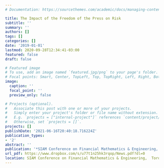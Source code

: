 ```yaml
---
# Documentation: https://sourcethemes.com/academic/docs/managing-content/

title: The Impact of the Freedom of the Press on Risk
subtitle: ''
summary: ''
authors: []
tags: []
categories: []
date: '2019-01-01'
lastmod: 2020-09-28T12:34:41-03:00
featured: false
draft: false

# Featured image
# To use, add an image named `featured.jpg/png` to your page's folder.
# Focal points: Smart, Center, TopLeft, Top, TopRight, Left, Right, BottomLeft, Bottom, BottomRight.
image:
  caption: ''
  focal_point: ''
  preview_only: false

# Projects (optional).
#   Associate this post with one or more of your projects.
#   Simply enter your project's folder or file name without extension.
#   E.g. `projects = ["internal-project"]` references `content/project/deep-learning/index.md`.
#   Otherwise, set `projects = []`.
projects: []
publishDate: '2021-06-16T20:40:18.716224Z'
publication_types:
- '2'
abstract: ''
publication: '*SIAM Conference on Financial Mathematics & Engineering,  Toronto, Canada.*'
url_pdf: https://www.dropbox.com/s/u77t1n25hk3rqop/News.pdf?dl=0
location: SIAM Conference on Financial Mathematics & Engineering,  Toronto, Canada.
---
```

